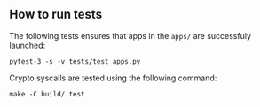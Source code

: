 ## How to run tests

The following tests ensures that apps in the `apps/` are successfuly
launched:

```console
pytest-3 -s -v tests/test_apps.py
```

Crypto syscalls are tested using the following command:

```console
make -C build/ test
```
